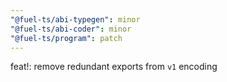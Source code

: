 ```yaml
---
"@fuel-ts/abi-typegen": minor
"@fuel-ts/abi-coder": minor
"@fuel-ts/program": patch
---
```


feat!: remove redundant exports from `v1` encoding
